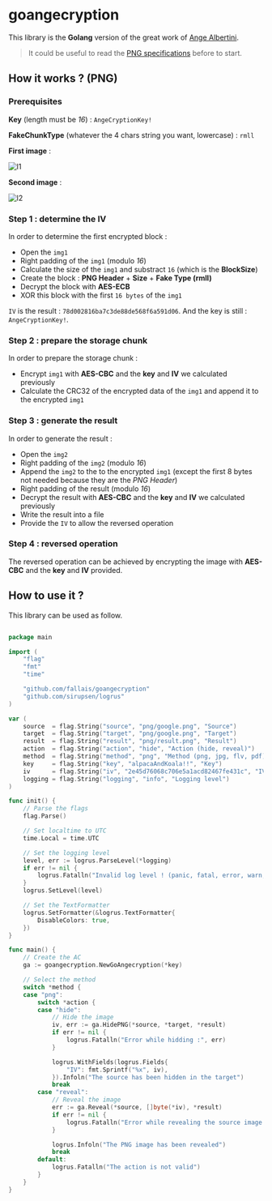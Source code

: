 # goangecryption

This library is the **Golang** version of the great work of [Ange Albertini](https://corkami.github.io/).  

> It could be useful to read the [PNG specifications](http://www.libpng.org/pub/png/spec/1.2/PNG-Contents.html) before to start.

## How it works ? (PNG)

### Prerequisites

**Key** (length must be *16*) : `AngeCryptionKey!`

**FakeChunkType** (whatever the 4 chars string you want, lowercase) : `rmll`

**First image** :

![I1](https://github.com/fallais/goangecryption/blob/master/example/png/google.png)

**Second image** :

![I2](https://github.com/fallais/goangecryption/blob/master/example/png/duckduckgo.png)

### Step 1 : determine the IV

In order to determine the first encrypted block :

- Open the `img1`
- Right padding of the `img1` (modulo *16*)
- Calculate the size of the `img1` and substract `16` (which is the **BlockSize**)
- Create the block : **PNG Header** +  **Size** + **Fake Type (rmll)**
- Decrypt the block with **AES-ECB**
- XOR this block with the first `16 bytes` of the `img1`

`IV` is the result : `78d002816ba7c3de88de568f6a591d06`. And the key is still : `AngeCryptionKey!`.

### Step 2 : prepare the storage chunk

In order to prepare the storage chunk :

- Encrypt `img1` with **AES-CBC** and the **key** and **IV** we calculated previously
- Calculate the CRC32 of the encrypted data of the `img1` and append it to the encrypted `img1`

### Step 3 : generate the result

In order to generate the result :

- Open the `img2`
- Right padding of the `img2` (modulo *16*)
- Append the `img2` to the to the encrypted `img1` (except the first 8 bytes not needed because they are the *PNG Header*)
- Right padding of the result (modulo *16*)
- Decrypt the result with **AES-CBC** and the **key** and **IV** we calculated previously
- Write the result into a file
- Provide the `IV` to allow the reversed operation

### Step 4 : reversed operation

The reversed operation can be achieved by encrypting the image with **AES-CBC** and the **key** and **IV** provided.

## How to use it ?

This library can be used as follow.

```go

package main

import (
	"flag"
	"fmt"
	"time"

	"github.com/fallais/goangecryption"
	"github.com/sirupsen/logrus"
)

var (
	source  = flag.String("source", "png/google.png", "Source")
	target  = flag.String("target", "png/google.png", "Target")
	result  = flag.String("result", "png/result.png", "Result")
	action  = flag.String("action", "hide", "Action (hide, reveal)")
	method  = flag.String("method", "png", "Method (png, jpg, flv, pdf)")
	key     = flag.String("key", "alpacaAndKoala!!", "Key")
	iv      = flag.String("iv", "2e45d76068c706e5a1acd82467fe431c", "IV")
	logging = flag.String("logging", "info", "Logging level")
)

func init() {
	// Parse the flags
	flag.Parse()

	// Set localtime to UTC
	time.Local = time.UTC

	// Set the logging level
	level, err := logrus.ParseLevel(*logging)
	if err != nil {
		logrus.Fatalln("Invalid log level ! (panic, fatal, error, warn, info, debug)")
	}
	logrus.SetLevel(level)

	// Set the TextFormatter
	logrus.SetFormatter(&logrus.TextFormatter{
		DisableColors: true,
	})
}

func main() {
	// Create the AC
	ga := goangecryption.NewGoAngecryption(*key)

	// Select the method
	switch *method {
	case "png":
		switch *action {
		case "hide":
			// Hide the image
			iv, err := ga.HidePNG(*source, *target, *result)
			if err != nil {
				logrus.Fatalln("Error while hidding :", err)
			}

			logrus.WithFields(logrus.Fields{
				"IV": fmt.Sprintf("%x", iv),
			}).Infoln("The source has been hidden in the target")
			break
		case "reveal":
			// Reveal the image
			err := ga.Reveal(*source, []byte(*iv), *result)
			if err != nil {
				logrus.Fatalln("Error while revealing the source image :", err)
			}

			logrus.Infoln("The PNG image has been revealed")
			break
		default:
			logrus.Fatalln("The action is not valid")
		}
	}
}

```
